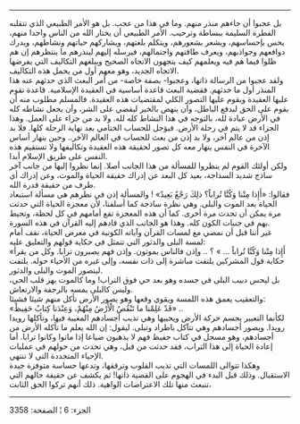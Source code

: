 ------------------------------------------------------------------------

بل عجبوا أن جاءهم منذر منهم. وما في هذا من عجب. بل هو الأمر الطبيعي الذي
تتقلبه الفطرة السليمة ببساطة وترحيب. الأمر الطبيعي أن يختار الله من
الناس واحدا منهم، يحس بإحساسهم، ويشعر بشعورهم، ويتكلم بلغتهم، ويشاركهم
حياتهم ونشاطهم، ويدرك دوافعهم وجواذبهم، ويعرف طاقتهم واحتمالهم، فيرسله
إليهم لينذرهم ما ينتظرهم إن هم ظلوا فيما هم فيه ويعلمهم كيف يتجهون
الاتجاه الصحيح ويبلغهم التكاليف التي يفرضها الاتجاه الجديد، وهو معهم أول
من يحمل هذه التكاليف.  
ولقد عجبوا من الرسالة ذاتها، وعجبوا- بصفة خاصة- من أمر البعث الذي حدثهم
عنه هذا المنذر أول ما حدثهم. فقضية البعث قاعدة أساسية في العقيدة
الإسلامية. قاعدة تقوم عليها العقيدة ويقوم عليها التصور الكلي لمقتضيات
هذه العقيدة. فالمسلم مطلوب منه أن يقوم على الحق ليدفع الباطل، وأن ينهض
بالخير ليقضي على الشر، وأن يجعل نشاطه كله في الأرض عبادة لله، بالتوجه في
هذا النشاط كله لله. ولا بد من جزاء على العمل. وهذا الجزاء قد لا يتم في
رحلة الأرض. فيؤجل للحساب الختامي بعد نهاية الرحلة كلها. فلا بد إذن من
عالم آخر، ولا بد إذن من بعث للحساب في العالم الآخر.. وحين ينهار أساس
الآخرة في النفس ينهار معه كل تصور لحقيقة هذه العقيدة وتكاليفها ولا
تستقيم هذه النفس على طريق الإسلام أبدا.  
ولكن أولئك القوم لم ينظروا للمسألة من هذا الجانب أصلا. إنما نظروا إليها
من جانب آخر ساذج شديد السذاجة، بعيد كل البعد عن إدراك حقيقة الحياة
والموت، وعن إدراك أي طرف من حقيقة قدرة الله.  
فقالوا: «أَإِذا مِتْنا وَكُنَّا تُراباً؟ ذلِكَ رَجْعٌ بَعِيدٌ» ! والمسألة إذن في نظرهم هي
مسألة استبعاد الحياة بعد الموت والبلى. وهي نظرة ساذجة كما أسلفنا، لأن
معجزة الحياة التي حدثت مرة يمكن أن تحدث مرة أخرى. كما أن هذه المعجزة تقع
أمامهم في كل لحظة، وتحيط بهم في جنبات الكون كله. وهذا هو الجانب الذي
قادهم إليه القرآن في هذه السورة.  
غير أننا قبل أن نمضي مع لمسات القرآن وآياته الكونية في معرض الحياة، نقف
أمام لمسة البلى والدثور التي تتمثل في حكاية قولهم والتعليق عليه:  
«أَإِذا مِتْنا وَكُنَّا تُراباً ... » ؟ .. وإذن فالناس يموتون. وإذن فهم يصيرون
ترابا. وكل من يقرأ حكاية قول المشركين يلتفت مباشرة إلى ذات نفسه، وإلى
غيره من الأحياء حوله. يلتفت ليتصور الموت والبلى والدثور.  
بل ليحس دبيب البلى في جسده وهو بعد حي فوق التراب! وما كالموت يهز قلب
الحي، وليس كالبلى يمسه بالرجفة والارتعاش.  
والتعقيب يعمق هذه اللمسة ويقوي وقعها وهو يصور الأرض تأكل منهم شيئا
فشيئا:  
«قَدْ عَلِمْنا ما تَنْقُصُ الْأَرْضُ مِنْهُمْ، وَعِنْدَنا كِتابٌ حَفِيظٌ» ..  
لكأنما التعبير يجسم حركة الأرض ويحييها وهي تذيب أجسادهم المغيبة فيها،
وتأكلها رويدا رويدا. ويصور أجسادهم وهي تتآكل باطراد وتبلى. ليقول: إن
الله يعلم ما تأكله الأرض من أجسادهم، وهو مسجل في كتاب حفيظ فهم لا يذهبون
ضياعا إذا ماتوا وكانوا ترابا. أما إعادة الحياة إلى هذا التراب، فقد حدثت
من قبل، وهي تحدث من حولهم في عمليات الإحياء المتجددة التي لا تنتهي.  
وهكذا تتوالى اللمسات التي تذيب القلوب وترققها، وتدعها حساسة متوفزة جيدة
الاستقبال. وذلك قبل البدء في الهجوم على القضية ذاتها! ثم يكشف عن حقيقة
حالهم التي تنبعث منها تلك الاعتراضات الواهية. ذلك أنهم تركوا الحق
الثابت،

------------------------------------------------------------------------

الجزء: 6 ¦ الصفحة: 3358
